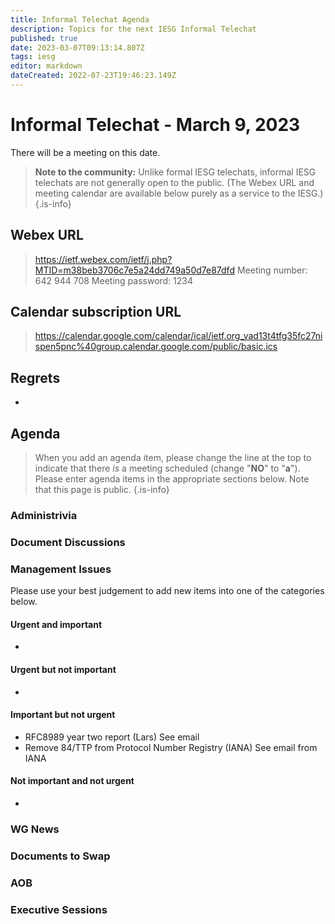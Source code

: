 ```yaml
---
title: Informal Telechat Agenda
description: Topics for the next IESG Informal Telechat
published: true
date: 2023-03-07T09:13:14.807Z
tags: iesg
editor: markdown
dateCreated: 2022-07-23T19:46:23.149Z
---
```


# Informal Telechat - March 9, 2023
 There will be a meeting on this date.

> **Note to the community:** Unlike formal IESG telechats, informal IESG telechats are not generally open to the public. (The Webex URL and meeting calendar are available below purely as a service to the IESG.)
{.is-info}


## Webex URL

> https://ietf.webex.com/ietf/j.php?MTID=m38beb3706c7e5a24dd749a50d7e87dfd
Meeting number: 642 944 708
Meeting password: 1234 

## Calendar subscription URL

> https://calendar.google.com/calendar/ical/ietf.org_vad13t4tfg35fc27nispen5pnc%40group.calendar.google.com/public/basic.ics


## Regrets

* 

## Agenda

> When you add an agenda item, please change the line at the top to indicate that there *is* a meeting scheduled (change "**NO**" to "**a**"). Please enter agenda items in the appropriate sections below.
Note that this page is public.
{.is-info}

### Administrivia

### Document Discussions

### Management Issues

Please use your best judgement to add new items into one of the categories below.

#### Urgent and important
* 

#### Urgent but not important
* 

#### Important but not urgent
* RFC8989 year two report (Lars)
  See email
* Remove 84/TTP from Protocol Number Registry (IANA)
  See email from IANA

#### Not important and not urgent
* 


### WG News 

### Documents to Swap 

### AOB

### Executive Sessions

